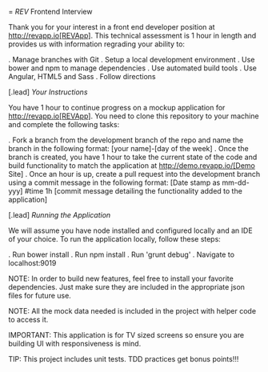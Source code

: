 = *REV* Frontend Interview

Thank you for your interest in a front end developer position at http://revapp.io[REVApp].  This technical assessment is 1 hour in length and provides us with information regrading your ability to:

. Manage branches with Git
. Setup a local development environment
. Use bower and npm to manage dependencies
. Use automated build tools
. Use Angular, HTML5 and Sass
. Follow directions

[.lead]
*Your Instructions*

You have 1 hour to continue progress on a mockup application for http://revapp.io[REVApp].  You need to clone this repository to your machine and complete the following tasks:

. Fork a branch from the development branch of the repo and name the branch in the following format: [your name]-[day of the week]
. Once the branch is created, you have 1 hour to take the current state of the code and build functionality to match the application at http://demo.revapp.io/[Demo Site]
. Once an hour is up, create a pull request into the development branch using a commit message in the following format: [Date stamp as mm-dd-yyy] #time 1h [commit message detailing the functionality added to the application]

[.lead]
*Running the Application*

We will assume you have node installed and configured locally and an IDE of your choice.  To run the application locally, follow these steps:

. Run bower install
. Run npm install
. Run 'grunt debug'
. Navigate to localhost:9019

NOTE: In order to build new features, feel free to install your favorite dependencies.  Just make sure they are included in the appropriate json files for future use.

NOTE: All the mock data needed is included in the project with helper code to access it.

IMPORTANT: This application is for TV sized screens so ensure you are building UI with responsiveness is mind.

TIP: This project includes unit tests.  TDD practices get bonus points!!!
